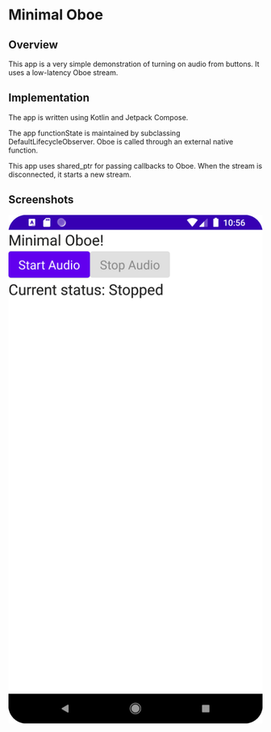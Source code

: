 # Minimal Oboe

## Overview

This app is a very simple demonstration of turning on audio from buttons.
It uses a low-latency Oboe stream.

## Implementation

The app is written using Kotlin and Jetpack Compose.

The app functionState is maintained by subclassing DefaultLifecycleObserver.
Oboe is called through an external native function.

This app uses shared_ptr for passing callbacks to Oboe.
When the stream is disconnected, it starts a new stream.

## Screenshots
![minimaloboe-screenshot](minimaloboe-screenshot.png)
